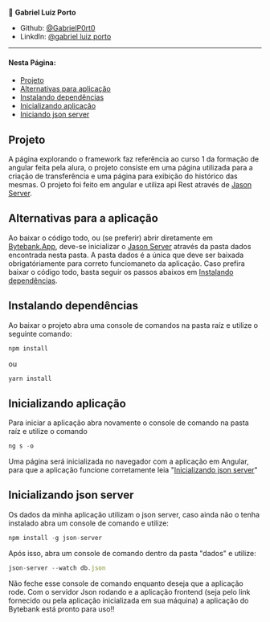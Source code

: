 

👤 **Gabriel Luiz Porto**

* Github: [@GabrielP0rt0](https://github.com/GabrielP0rt0)
* LinkdIn: [@gabriel luiz porto](https://www.linkedin.com/in/gabriel-luiz-porto-4688411b1/)

---

#### Nesta Página:

* [Projeto](#projeto)
* [Alternativas para aplicação](#aplicacao)
* [Instalando dependências](#dependencias)
* [Inicializando aplicação](init)
* [Iniciando json server](#jsonServer)

<span id="projeto"></span>
## Projeto

A página explorando o framework faz referência ao curso 1 da formação de angular feita pela alura, o projeto consiste em uma página utilizada para a criação de transferência e uma página para exibição do histórico das mesmas. O projeto foi feito em angular e utiliza api Rest através de [Jason Server](#jsonServer).

<span id="aplicacao"></span>
## Alternativas para a aplicação

Ao baixar o código todo, ou (se preferir) abrir diretamente em [Bytebank.App](https://formacao-angular-xi.vercel.app/extrato), deve-se inicializar o [Jason Server](#jsonServer) através da pasta dados encontrada nesta pasta. A pasta dados é a única que deve ser baixada obrigatóriamente para correto funciomaneto da aplicação. Caso prefira baixar o código todo, basta seguir os passos abaixos em [Instalando dependências](dependencias).

<span id="dependencias"></span>
## Instalando dependências

Ao baixar o projeto abra uma console de comandos na pasta raíz e utilize o seguinte comando:

```js
npm install
```

ou 

```js
yarn install
```

<span id="init"></span>
## Inicializando aplicação

Para iniciar a aplicação abra novamente o console de comando na pasta raíz e utilize o comando 

```js
ng s -o
```

Uma página será inicializada no navegador com a aplicação em Angular, para que a aplicação funcione corretamente leia "[Inicializando json server](#jsonServer)"

<span id="jsonServer"></span>
## Inicializando json server

Os dados da minha aplicação utilizam o json server, caso ainda não o tenha instalado abra um console de comando e utilize:
```js
npm install -g json-server
```
Após isso, abra um console de comando dentro da pasta "dados" e utilize:
```js
json-server --watch db.json
```
Não feche esse console de comando enquanto deseja que a aplicação rode. Com o servidor Json rodando e a aplicação frontend (seja pelo link fornecido ou pela aplicação inicializada em sua máquina) a aplicação do Bytebank está pronto para uso!!

